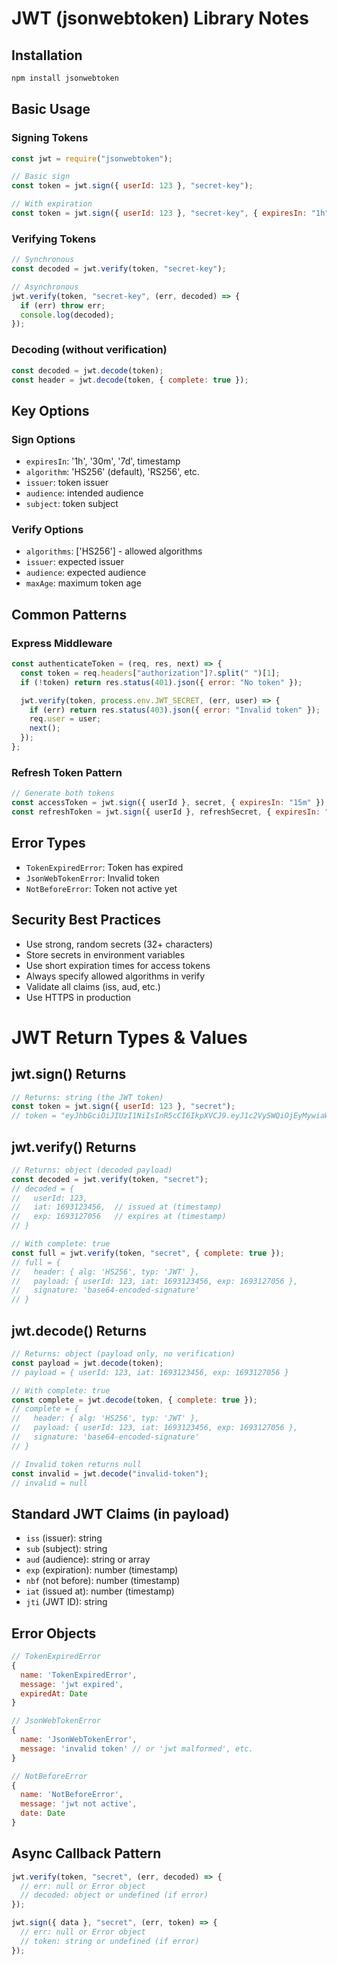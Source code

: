 # JWT (jsonwebtoken) Library Notes

## Installation

```bash
npm install jsonwebtoken
```

## Basic Usage

### Signing Tokens

```javascript
const jwt = require("jsonwebtoken");

// Basic sign
const token = jwt.sign({ userId: 123 }, "secret-key");

// With expiration
const token = jwt.sign({ userId: 123 }, "secret-key", { expiresIn: "1h" });
```

### Verifying Tokens

```javascript
// Synchronous
const decoded = jwt.verify(token, "secret-key");

// Asynchronous
jwt.verify(token, "secret-key", (err, decoded) => {
  if (err) throw err;
  console.log(decoded);
});
```

### Decoding (without verification)

```javascript
const decoded = jwt.decode(token);
const header = jwt.decode(token, { complete: true });
```

## Key Options

### Sign Options

- `expiresIn`: '1h', '30m', '7d', timestamp
- `algorithm`: 'HS256' (default), 'RS256', etc.
- `issuer`: token issuer
- `audience`: intended audience
- `subject`: token subject

### Verify Options

- `algorithms`: ['HS256'] - allowed algorithms
- `issuer`: expected issuer
- `audience`: expected audience
- `maxAge`: maximum token age

## Common Patterns

### Express Middleware

```javascript
const authenticateToken = (req, res, next) => {
  const token = req.headers["authorization"]?.split(" ")[1];
  if (!token) return res.status(401).json({ error: "No token" });

  jwt.verify(token, process.env.JWT_SECRET, (err, user) => {
    if (err) return res.status(403).json({ error: "Invalid token" });
    req.user = user;
    next();
  });
};
```

### Refresh Token Pattern

```javascript
// Generate both tokens
const accessToken = jwt.sign({ userId }, secret, { expiresIn: "15m" });
const refreshToken = jwt.sign({ userId }, refreshSecret, { expiresIn: "7d" });
```

## Error Types

- `TokenExpiredError`: Token has expired
- `JsonWebTokenError`: Invalid token
- `NotBeforeError`: Token not active yet

## Security Best Practices

- Use strong, random secrets (32+ characters)
- Store secrets in environment variables
- Use short expiration times for access tokens
- Always specify allowed algorithms in verify
- Validate all claims (iss, aud, etc.)
- Use HTTPS in production

# JWT Return Types & Values

## jwt.sign() Returns

```javascript
// Returns: string (the JWT token)
const token = jwt.sign({ userId: 123 }, "secret");
// token = "eyJhbGciOiJIUzI1NiIsInR5cCI6IkpXVCJ9.eyJ1c2VySWQiOjEyMywiaWF0IjoxNjk..."
```

## jwt.verify() Returns

```javascript
// Returns: object (decoded payload)
const decoded = jwt.verify(token, "secret");
// decoded = {
//   userId: 123,
//   iat: 1693123456,  // issued at (timestamp)
//   exp: 1693127056   // expires at (timestamp)
// }

// With complete: true
const full = jwt.verify(token, "secret", { complete: true });
// full = {
//   header: { alg: 'HS256', typ: 'JWT' },
//   payload: { userId: 123, iat: 1693123456, exp: 1693127056 },
//   signature: 'base64-encoded-signature'
// }
```

## jwt.decode() Returns

```javascript
// Returns: object (payload only, no verification)
const payload = jwt.decode(token);
// payload = { userId: 123, iat: 1693123456, exp: 1693127056 }

// With complete: true
const complete = jwt.decode(token, { complete: true });
// complete = {
//   header: { alg: 'HS256', typ: 'JWT' },
//   payload: { userId: 123, iat: 1693123456, exp: 1693127056 },
//   signature: 'base64-encoded-signature'
// }

// Invalid token returns null
const invalid = jwt.decode("invalid-token");
// invalid = null
```

## Standard JWT Claims (in payload)

- `iss` (issuer): string
- `sub` (subject): string
- `aud` (audience): string or array
- `exp` (expiration): number (timestamp)
- `nbf` (not before): number (timestamp)
- `iat` (issued at): number (timestamp)
- `jti` (JWT ID): string

## Error Objects

```javascript
// TokenExpiredError
{
  name: 'TokenExpiredError',
  message: 'jwt expired',
  expiredAt: Date
}

// JsonWebTokenError
{
  name: 'JsonWebTokenError',
  message: 'invalid token' // or 'jwt malformed', etc.
}

// NotBeforeError
{
  name: 'NotBeforeError',
  message: 'jwt not active',
  date: Date
}
```

## Async Callback Pattern

```javascript
jwt.verify(token, "secret", (err, decoded) => {
  // err: null or Error object
  // decoded: object or undefined (if error)
});

jwt.sign({ data }, "secret", (err, token) => {
  // err: null or Error object
  // token: string or undefined (if error)
});
```
